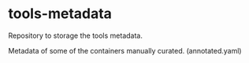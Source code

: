 # tools-metadata
Repository to storage the tools metadata. 

Metadata of some of the containers manually curated. (annotated.yaml)
